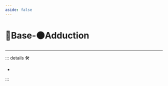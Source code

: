 ```yaml
---
aside: false
---
```

# 🔷<soma>Base</soma>-🟠<motor>Adduction</motor>

---

<!-- =================================================== -->
<!-- =================================================== -->
<!-- =================================================== -->
<!-- =================================================== -->
<!-- =================================================== -->
::: details 🛠

-

:::
